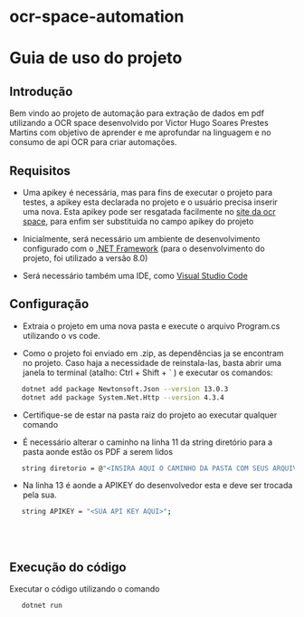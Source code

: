 # ocr-space-automation

# Guia de uso do projeto

## Introdução

Bem vindo ao projeto de automação para extração de dados em pdf utilizando a OCR space desenvolvido por Victor Hugo Soares Prestes Martins com objetivo de aprender e me aprofundar na linguagem e no consumo de api OCR para criar automações.
<br/>

## Requisitos

- Uma apikey é necessária, mas para fins de executar o projeto para testes, a apikey esta declarada no projeto e o usuário precisa inserir uma nova. Esta apikey pode ser resgatada facilmente no [site da ocr space](https://ocr.space/ocrapi/freekey), para enfim ser substituida no campo apikey do projeto

- Inicialmente, será necessário um ambiente de desenvolvimento configurado com o [.NET Framework](https://dotnet.microsoft.com/en-us/download) (para o desenvolvimento do projeto, foi utilizado a versão 8.0)

- Será necessário também uma IDE, como [Visual Studio Code](https://code.visualstudio.com/download)
  <br/>

## Configuração

- Extraia o projeto em uma nova pasta e execute o arquivo Program.cs utilizando o vs code.

- Como o projeto foi enviado em .zip, as dependências ja se encontram no projeto. Caso haja a necessidade de reinstala-las, basta abrir uma janela to terminal (atalho: Ctrl + Shift + ` ) e executar os comandos:

```bash
   dotnet add package Newtonsoft.Json --version 13.0.3
   dotnet add package System.Net.Http --version 4.3.4
```

- Certifique-se de estar na pasta raiz do projeto ao executar qualquer comando

- É necessário alterar o caminho na linha 11 da string diretório para a pasta aonde estão os PDF a serem lidos

```bash
   string diretorio = @"<INSIRA AQUI O CAMINHO DA PASTA COM SEUS ARQUIVOS PDF>";
```

- Na linha 13 é aonde a APIKEY do desenvolvedor esta e deve ser trocada pela sua.

```bash
   string APIKEY = "<SUA API KEY AQUI>";
```

<br/>
<br/>

## Execução do código

Executar o código utilizando o comando

```bash
   dotnet run
```
